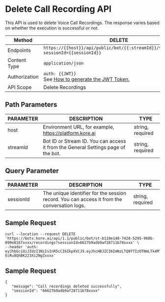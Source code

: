 # Delete Call Recording API

This API is used to delete Voice Call Recordings. The response varies based on whether the execution is successful or not.

| Method        | DELETE                                                                                   |
|---------------|------------------------------------------------------------------------------------------|
| Endpoints     | `https://{{host}}/api/public/bot/{{:streamId}}/v2/recordings?sessionId={{sessionId}}` |
| Content Type  | `application/json`                                                                      |
| Authorization | `auth: {{JWT}}`<br>See [How to generate the JWT Token.](../automation/api-introduction.md#generating-the-jwt-token) |
| API Scope     | Delete Recordings

## Path Parameters

| PARAMETER | DESCRIPTION                                    | TYPE           |
|-----------|------------------------------------------------|----------------|
| host      | Environment URL, for example, https://platform.kore.ai | string, required |
| streamId | Bot ID or Stream ID. You can access it from the General Settings page of the bot. | string, required |

## Query Parameter

| PARAMETER | DESCRIPTION                                    | TYPE           |
|-----------|------------------------------------------------|----------------|
| sessionId      | The unique identifier for the session record. You can access it from the conversation logs.  | string, required |

## Sample Request

```
curl --location --request DELETE 'https://bots.kore.ai/api/1.1/public/bot/st-b110e148-7428-5295-960b-099e8167xxxx/recordings?sessionId=6627b9adb9af28711b78xxxx' \
--header 'auth: eyJhbGciOiJIUzI1NiIsInR5cCI6IkpXVCJ9.eyJhcHBJZCI6ImNzLTQ0YTIzOTNmLTk4MTEtNWY3Mi04NGUyLTM0YTY4MzI4N2I1ZCJ9.kW9tN1gTUW7QjFrHvwBp-EcRu8QhBK223Xi2NgZxxxx'
```

## Sample Request

```
{
   "message": "Call recordings deleted successfully",
   "sessionId": "66627b9adb9af28711b78xxxx"
}
```